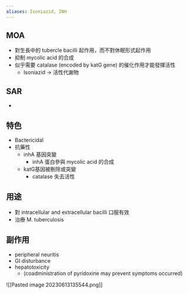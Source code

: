 ```yaml
---
aliases: Isoniazid, INH
---
```

## MOA
- 對生長中的 tubercle bacilli 起作用，而不對休眠形式起作用
- 抑制 mycolic acid 的合成
- 似乎需要 catalase (encoded by katG gene) 的催化作用才能發揮活性
	- Isoniazid $\rightarrow$ 活性代謝物
## SAR
- 
## 特色
- Bactericidal
- 抗藥性
	- inhA 基因突變
		- inhA 蛋白參與 mycolic acid 的合成
	- katG基因被刪除或突變 
		- catalase 失去活性
## 用途
- 對 intracellular and extracellular bacilli 口服有效
- 治療 M. tuberculosis
## 副作用
- peripheral neuritis
- GI disturbance
- hepatotoxicity
	- (coadministration of pyridoxine may prevent symptoms 
	 occurred)

![[Pasted image 20230613135544.png]]
